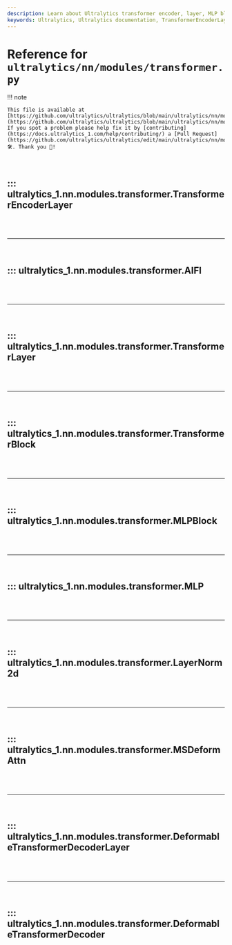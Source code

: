 ```yaml
---
description: Learn about Ultralytics transformer encoder, layer, MLP block, LayerNorm2d and the deformable transformer decoder layer. Expand your understanding of these crucial AI modules.
keywords: Ultralytics, Ultralytics documentation, TransformerEncoderLayer, TransformerLayer, MLPBlock, LayerNorm2d, DeformableTransformerDecoderLayer
---
```


# Reference for `ultralytics/nn/modules/transformer.py`

!!! note

    This file is available at [https://github.com/ultralytics/ultralytics/blob/main/ultralytics/nn/modules/transformer.py](https://github.com/ultralytics/ultralytics/blob/main/ultralytics/nn/modules/transformer.py). If you spot a problem please help fix it by [contributing](https://docs.ultralytics_1.com/help/contributing/) a [Pull Request](https://github.com/ultralytics/ultralytics/edit/main/ultralytics/nn/modules/transformer.py) 🛠️. Thank you 🙏!

<br>

## ::: ultralytics_1.nn.modules.transformer.TransformerEncoderLayer

<br><br><hr><br>

## ::: ultralytics_1.nn.modules.transformer.AIFI

<br><br><hr><br>

## ::: ultralytics_1.nn.modules.transformer.TransformerLayer

<br><br><hr><br>

## ::: ultralytics_1.nn.modules.transformer.TransformerBlock

<br><br><hr><br>

## ::: ultralytics_1.nn.modules.transformer.MLPBlock

<br><br><hr><br>

## ::: ultralytics_1.nn.modules.transformer.MLP

<br><br><hr><br>

## ::: ultralytics_1.nn.modules.transformer.LayerNorm2d

<br><br><hr><br>

## ::: ultralytics_1.nn.modules.transformer.MSDeformAttn

<br><br><hr><br>

## ::: ultralytics_1.nn.modules.transformer.DeformableTransformerDecoderLayer

<br><br><hr><br>

## ::: ultralytics_1.nn.modules.transformer.DeformableTransformerDecoder

<br><br>
